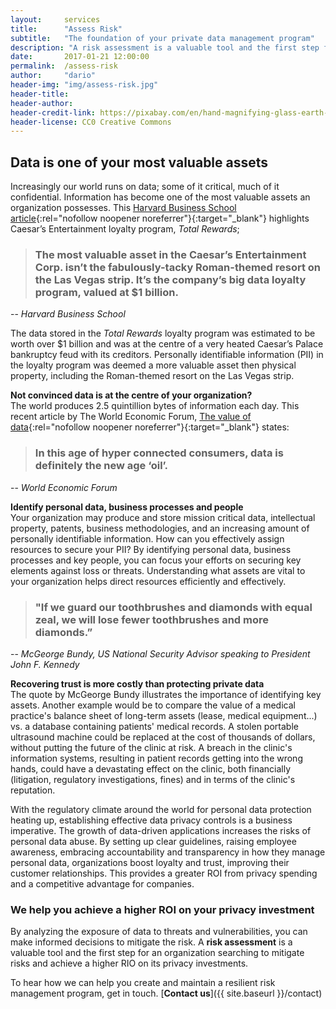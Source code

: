 ```yaml
---
layout:     services
title:      "Assess Risk"
subtitle:   "The foundation of your private data management program"
description: "A risk assessment is a valuable tool and the first step for an organization searching to mitigate risks and achieve a higher RIO on its privacy investments."
date:       2017-01-21 12:00:00
permalink:  /assess-risk
author:     "dario"
header-img: "img/assess-risk.jpg"
header-title:
header-author:
header-credit-link: https://pixabay.com/en/hand-magnifying-glass-earth-globe-1248053/
header-license: CC0 Creative Commons
---
```


## Data is one of your most valuable assets
Increasingly our world runs on data; some of it critical, much of it confidential. Information has become one of the most valuable assets an organization possesses. This [Harvard Business School article](https://digit.hbs.org/submission/caesars-entertainment-what-happens-in-vegas-ends-up-in-a-1billion-database/){:rel="nofollow noopener noreferrer"}{:target="_blank"} highlights Caesar’s Entertainment loyalty program, _Total Rewards_;

> ### The most valuable asset in the Caesar’s Entertainment Corp. isn’t the fabulously-tacky Roman-themed resort on the Las Vegas strip.  It’s the company’s big data loyalty program, valued at $1 billion.
-- <cite>Harvard Business School</cite>

The data stored in the _Total Rewards_ loyalty program was estimated to be worth over $1 billion and was at the centre of a very heated Caesar’s Palace bankruptcy feud with its creditors. Personally identifiable information (PII) in the loyalty program was deemed a more valuable asset then physical property, including the Roman-themed resort on the Las Vegas strip.

**Not convinced data is at the centre of your organization?**  
The world produces 2.5 quintillion bytes of information each day. This recent article by The World Economic Forum, [The value of data](https://www.weforum.org/agenda/2017/09/the-value-of-data/){:rel="nofollow noopener noreferrer"}{:target="_blank"} states:

> ### In this age of hyper connected consumers, data is definitely the new age ‘oil’.
-- <cite>World Economic Forum</cite>

**Identify personal data, business processes and people**  
Your organization may produce and store mission critical data, intellectual property, patents, business methodologies, and an increasing amount of personally identifiable information. How can you effectively assign resources to secure your PII? By identifying personal data, business processes and key people, you can focus your efforts on securing key elements against loss or threats. Understanding what assets are vital to your organization helps direct resources efficiently and effectively.

> ### "If we guard our toothbrushes and diamonds with equal zeal, we will lose fewer toothbrushes and more diamonds.”  
-- <cite>McGeorge Bundy, US National Security Advisor speaking to President John F. Kennedy</cite>

**Recovering trust is more costly than protecting private data**  
The quote by McGeorge Bundy illustrates the importance of identifying key assets. Another example would be to compare the value of a medical practice's balance sheet of long-term assets (lease, medical equipment...) vs. a database containing patients' medical records. A stolen portable ultrasound machine could be replaced at the cost of thousands of dollars, without putting the future of the clinic at risk. A breach in the clinic's information systems, resulting in patient records getting into the wrong hands, could have a devastating effect on the clinic, both financially (litigation, regulatory investigations, fines) and in terms of the clinic's reputation.


With the regulatory climate around the world for personal data protection heating up, establishing effective data privacy controls is a business imperative. The growth of data-driven applications increases the risks of personal data abuse. By setting up clear guidelines, raising employee awareness, embracing accountability and transparency in how they manage personal data, organizations boost loyalty and trust, improving their customer relationships. This provides a greater ROI from privacy spending and a competitive advantage for companies.

### We help you achieve a higher ROI on your privacy investment
By analyzing the exposure of data to threats and vulnerabilities, you can make informed decisions to mitigate the risk. A **risk assessment** is a valuable tool and the first step for an organization searching to mitigate risks and achieve a higher RIO on its privacy investments.

To hear how we can help you create and maintain a resilient risk management program, get in touch. [**Contact us**]({{ site.baseurl }}/contact)
